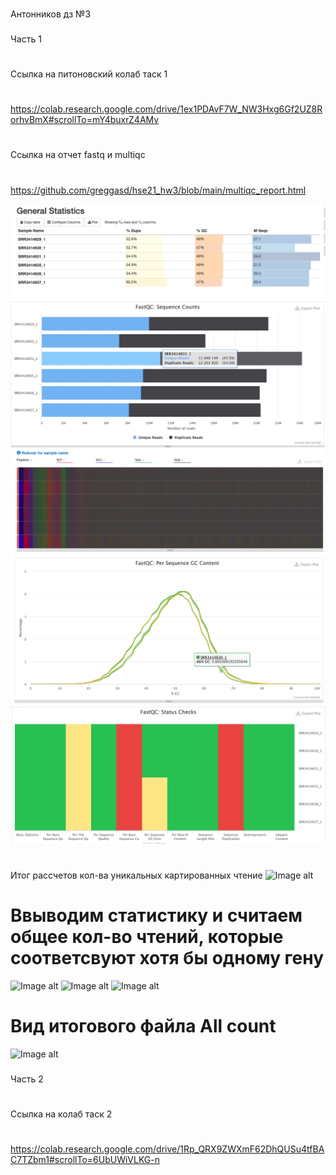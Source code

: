 ### 
Антонников дз №3
###
Часть 1
#
Ссылка на питоновский колаб таск 1 
#
https://colab.research.google.com/drive/1ex1PDAvF7W_NW3Hxg6Gf2UZ8RorhvBmX#scrollTo=mY4buxrZ4AMv
#
Cсылка на отчет fastq и multiqc
#
https://github.com/greggasd/hse21_hw3/blob/main/multiqc_report.html

![Image alt](https://github.com/greggasd/hse21_hw3/blob/main/puc/mult1.png)
![Image alt](https://github.com/greggasd/hse21_hw3/blob/main/puc/mult2.png)
![Image alt](https://github.com/greggasd/hse21_hw3/blob/main/puc/mult3.png)
![Image alt](https://github.com/greggasd/hse21_hw3/blob/main/puc/mult4.png)
![Image alt](https://github.com/greggasd/hse21_hw3/blob/main/puc/mult5.png)

#
Итог рассчетов кол-ва уникальных картированных чтение
![Image alt](https://github.com/greggasd/hse21_hw3/blob/main/puc/Кол-во%чтений.png)
# Ввыводим статистику и считаем общее кол-во чтений, которые соответсвуют хотя бы одному гену
![Image alt](https://github.com/greggasd/hse21_hw3/blob/main/puc/counts%1.png)
![Image alt](https://github.com/greggasd/hse21_hw3/blob/main/puc/counts%2.png)
![Image alt](https://github.com/greggasd/hse21_hw3/blob/main/puc/total%gen.png)
# Вид итогового файла All count
![Image alt](https://github.com/greggasd/hse21_hw3/blob/main/puc/all%counts.png)

###
Часть 2
#
Ссылка на колаб таск 2
#
https://colab.research.google.com/drive/1Rp_QRX9ZWXmF62DhQUSu4tfBAC7TZbm1#scrollTo=6UbUWiVLKG-n

